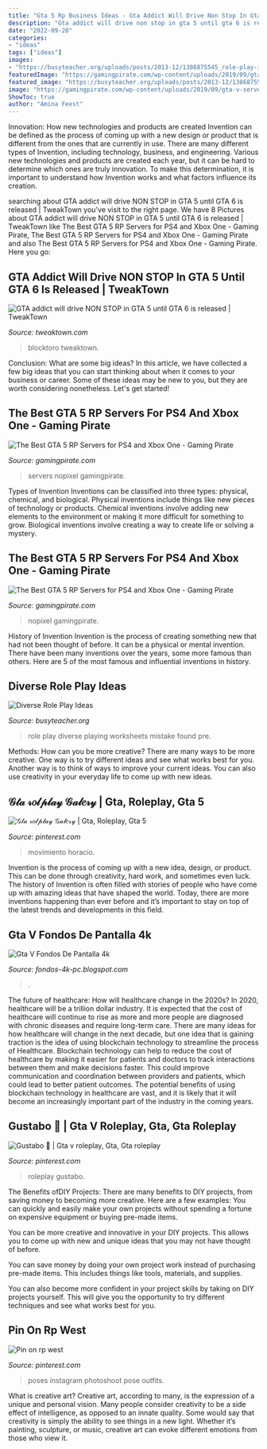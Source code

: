```yaml
---
title: "Gta 5 Rp Business Ideas - Gta Addict Will Drive Non Stop In Gta 5 Until Gta 6 Is Released"
description: "Gta addict will drive non stop in gta 5 until gta 6 is released"
date: "2022-09-20"
categories:
- "ideas"
tags: ["ideas"]
images:
- "https://busyteacher.org/uploads/posts/2013-12/1386875545_role-play-ideas-0.png"
featuredImage: "https://gamingpirate.com/wp-content/uploads/2019/09/gta-v-servers2-835654367-1170x658.jpg"
featured_image: "https://busyteacher.org/uploads/posts/2013-12/1386875545_role-play-ideas-0.png"
image: "https://gamingpirate.com/wp-content/uploads/2019/09/gta-v-servers2-835654367-1024x576.jpg"
ShowToc: true
author: "Amina Feest"
---
```



Innovation: How new technologies and products are created
Invention can be defined as the process of coming up with a new design or product that is different from the ones that are currently in use. There are many different types of Invention, including technology, business, and engineering. 
 Various new technologies and products are created each year, but it can be hard to determine which ones are truly innovation. To make this determination, it is important to understand how Invention works and what factors influence its creation.

	

		
searching about GTA addict will drive NON STOP in GTA 5 until GTA 6 is released | TweakTown you've visit to the right page. We have 8 Pictures about GTA addict will drive NON STOP in GTA 5 until GTA 6 is released | TweakTown like The Best GTA 5 RP Servers for PS4 and Xbox One - Gaming Pirate, The Best GTA 5 RP Servers for PS4 and Xbox One - Gaming Pirate and also The Best GTA 5 RP Servers for PS4 and Xbox One - Gaming Pirate. Here you go:
		
    
## GTA Addict Will Drive NON STOP In GTA 5 Until GTA 6 Is Released | TweakTown

<img loading=lazy src="https://static.tweaktown.com/news/6/8/68291_09_gta-superfan-drive-non-stop-5-until-6-released_full.jpg" onerror="this.onerror=null;this.src='https://tse2.mm.bing.net/th?id=OIP.9FoF6rpnDPsYjuhjhOl3bgHaEK&amp;pid=15.1';" alt="GTA addict will drive NON STOP in GTA 5 until GTA 6 is released | TweakTown">

_Source: tweaktown.com_

>blocktoro tweaktown. 

	

Conclusion: What are some big ideas?
In this article, we have collected a few big ideas that you can start thinking about when it comes to your business or career. Some of these ideas may be new to you, but they are worth considering nonetheless. Let's get started!

    
## The Best GTA 5 RP Servers For PS4 And Xbox One - Gaming Pirate

<img loading=lazy src="https://gamingpirate.com/wp-content/uploads/2019/09/gta-v-servers2-835654367-1170x658.jpg" onerror="this.onerror=null;this.src='https://tse3.mm.bing.net/th?id=OIP.nqo8sACfZ70Lexu9XII9WwHaEK&amp;pid=15.1';" alt="The Best GTA 5 RP Servers for PS4 and Xbox One - Gaming Pirate">

_Source: gamingpirate.com_

>servers nopixel gamingpirate. 

	

Types of Invention
Inventions can be classified into three types: physical, chemical, and biological. Physical inventions include things like new pieces of technology or products. Chemical inventions involve adding new elements to the environment or making it more difficult for something to grow. Biological inventions involve creating a way to create life or solving a mystery.

    
## The Best GTA 5 RP Servers For PS4 And Xbox One - Gaming Pirate

<img loading=lazy src="https://gamingpirate.com/wp-content/uploads/2019/09/gta-v-servers2-835654367-1024x576.jpg" onerror="this.onerror=null;this.src='https://tse2.mm.bing.net/th?id=OIP.UXLWVvKENDHH3BdM9AJ9fgHaEK&amp;pid=15.1';" alt="The Best GTA 5 RP Servers for PS4 and Xbox One - Gaming Pirate">

_Source: gamingpirate.com_

>nopixel gamingpirate. 

	

History of Invention
Invention is the process of creating something new that had not been thought of before. It can be a physical or mental invention. There have been many inventions over the years, some more famous than others. Here are 5 of the most famous and influential inventions in history.

    
## Diverse Role Play Ideas

<img loading=lazy src="https://busyteacher.org/uploads/posts/2013-12/1386875545_role-play-ideas-0.png" onerror="this.onerror=null;this.src='https://tse2.mm.bing.net/th?id=OIP.hh_-6ag_nSgGol6tjW56HwHaJl&amp;pid=15.1';" alt="Diverse Role Play Ideas">

_Source: busyteacher.org_

>role play diverse playing worksheets mistake found pre. 

	

Methods: How can you be more creative?
There are many ways to be more creative. One way is to try different ideas and see what works best for you. Another way is to think of ways to improve your current ideas. You can also use creativity in your everyday life to come up with new ideas.

    
## 𝒢𝓉𝒶 𝓇𝑜𝓁𝓅𝓁𝒶𝓎 𝒢𝒶𝓁𝑒𝓇𝓎 | Gta, Roleplay, Gta 5

<img loading=lazy src="https://i.pinimg.com/originals/b0/eb/7f/b0eb7f1fc4c781f144798fa2ed1a723a.jpg" onerror="this.onerror=null;this.src='https://tse4.mm.bing.net/th?id=OIP.QOiW3gkhgwitzgivLYG-WwHaKK&amp;pid=15.1';" alt="𝒢𝓉𝒶 𝓇𝑜𝓁𝓅𝓁𝒶𝓎 𝒢𝒶𝓁𝑒𝓇𝓎 | Gta, Roleplay, Gta 5">

_Source: pinterest.com_

>movimiento horacio. 

	

Invention is the process of coming up with a new idea, design, or product. This can be done through creativity, hard work, and sometimes even luck. The history of Invention is often filled with stories of people who have come up with amazing ideas that have shaped the world. Today, there are more inventions happening than ever before and it’s important to stay on top of the latest trends and developments in this field.

    
## Gta V Fondos De Pantalla 4k

<img loading=lazy src="https://i.pinimg.com/originals/4e/d5/a5/4ed5a55a178dde70c39bfeede79af28b.jpg" onerror="this.onerror=null;this.src='https://tse4.mm.bing.net/th?id=OIP.Y3oNzJfIaL28zs4LFRXsqgHaCg&amp;pid=15.1';" alt="Gta V Fondos De Pantalla 4k">

_Source: fondos-4k-pc.blogspot.com_

>. 

	

The future of healthcare: How will healthcare change in the 2020s?
In 2020, healthcare will be a trillion dollar industry. It is expected that the cost of healthcare will continue to rise as more and more people are diagnosed with chronic diseases and require long-term care. There are many ideas for how healthcare will change in the next decade, but one idea that is gaining traction is the idea of using blockchain technology to streamline the process of Healthcare. Blockchain technology can help to reduce the cost of healthcare by making it easier for patients and doctors to track interactions between them and make decisions faster. This could improve communication and coordination between providers and patients, which could lead to better patient outcomes. The potential benefits of using blockchain technology in healthcare are vast, and it is likely that it will become an increasingly important part of the industry in the coming years.

    
## Gustabo 🖤 | Gta V Roleplay, Gta, Gta Roleplay

<img loading=lazy src="https://i.pinimg.com/736x/19/40/5d/19405d69ac668de18d8fa6eab200c26c.jpg" onerror="this.onerror=null;this.src='https://tse2.mm.bing.net/th?id=OIP.alNu88s-yyw8e2juQ7cI2wHaId&amp;pid=15.1';" alt="Gustabo 🖤 | Gta v roleplay, Gta, Gta roleplay">

_Source: pinterest.com_

>roleplay gustabo. 

	

The Benefits ofDIY Projects:
There are many benefits to DIY projects, from saving money to becoming more creative. Here are a few examples: 
You can quickly and easily make your own projects without spending a fortune on expensive equipment or buying pre-made items. 

You can be more creative and innovative in your DIY projects. This allows you to come up with new and unique ideas that you may not have thought of before. 

You can save money by doing your own project work instead of purchasing pre-made items. This includes things like tools, materials, and supplies. 

You can also become more confident in your project skills by taking on DIY projects yourself. This will give you the opportunity to try different techniques and see what works best for you.

    
## Pin On Rp West

<img loading=lazy src="https://i.pinimg.com/736x/7b/36/46/7b3646f3cf79df7b22e9c637d21470d1.jpg" onerror="this.onerror=null;this.src='https://tse4.mm.bing.net/th?id=OIP.aYHnHRAJ928BaILZ4qEO9gHaKY&amp;pid=15.1';" alt="Pin on rp west">

_Source: pinterest.com_

>poses instagram photoshoot pose outfits. 

	

What is creative art?
Creative art, according to many, is the expression of a unique and personal vision. Many people consider creativity to be a side effect of intelligence, as opposed to an innate quality. Some would say that creativity is simply the ability to see things in a new light. Whether it’s painting, sculpture, or music, creative art can evoke different emotions from those who view it.

